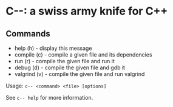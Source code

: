 # C--: a swiss army knife for C++

Commands
---
- help (h)     - display this message
- compile (c)  - compile a given file and its dependencies
- run (r)      - compile the given file and run it
- debug (d)    - compile the given file and gdb it
- valgrind (v) - compile the given file and run valgrind

Usage: `c-- <command> <file> [options]`

See `c-- help` for more information.